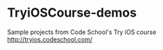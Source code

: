 TryiOSCourse-demos
==================

Sample projects from Code School's Try iOS course http://tryios.codeschool.com/
